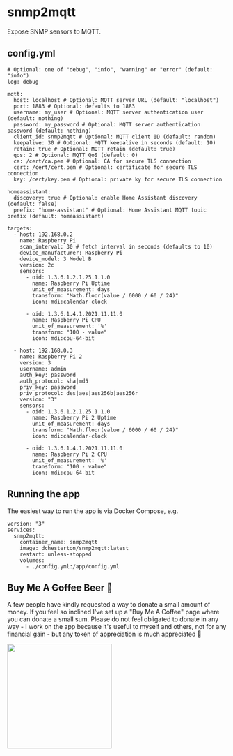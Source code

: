 # snmp2mqtt

Expose SNMP sensors to MQTT.

## config.yml

```
# Optional: one of "debug", "info", "warning" or "error" (default: "info")
log: debug

mqtt:
  host: localhost # Optional: MQTT server URL (default: "localhost")
  port: 1883 # Optional: defaults to 1883
  username: my_user # Optional: MQTT server authentication user (default: nothing)
  password: my_password # Optional: MQTT server authentication password (default: nothing)
  client_id: snmp2mqtt # Optional: MQTT client ID (default: random)
  keepalive: 30 # Optional: MQTT keepalive in seconds (default: 10)
  retain: true # Optional: MQTT retain (default: true)
  qos: 2 # Optional: MQTT QoS (default: 0)
  ca: /cert/ca.pem # Optional: CA for secure TLS connection
  cert: /cert/cert.pem # Optional: certificate for secure TLS connection
  key: /cert/key.pem # Optional: private ky for secure TLS connection

homeassistant:
  discovery: true # Optional: enable Home Assistant discovery (default: false)
  prefix: "home-assistant" # Optional: Home Assistant MQTT topic prefix (default: homeassistant)

targets:
  - host: 192.168.0.2
    name: Raspberry Pi
    scan_interval: 30 # fetch interval in seconds (defaults to 10)
    device_manufacturer: Raspberry Pi
    device_model: 3 Model B
    version: 2c
    sensors:
      - oid: 1.3.6.1.2.1.25.1.1.0
        name: Raspberry Pi Uptime
        unit_of_measurement: days
        transform: "Math.floor(value / 6000 / 60 / 24)"
        icon: mdi:calendar-clock

      - oid: 1.3.6.1.4.1.2021.11.11.0
        name: Raspberry Pi CPU
        unit_of_measurement: '%'
        transform: "100 - value"
        icon: mdi:cpu-64-bit

  - host: 192.168.0.3
    name: Raspberry Pi 2
    version: 3
    username: admin
    auth_key: password
    auth_protocol: sha|md5
    priv_key: password
    priv_protocol: des|aes|aes256b|aes256r
    version: "3"
    sensors:
      - oid: 1.3.6.1.2.1.25.1.1.0
        name: Raspberry Pi 2 Uptime
        unit_of_measurement: days
        transform: "Math.floor(value / 6000 / 60 / 24)"
        icon: mdi:calendar-clock

      - oid: 1.3.6.1.4.1.2021.11.11.0
        name: Raspberry Pi 2 CPU
        unit_of_measurement: '%'
        transform: "100 - value"
        icon: mdi:cpu-64-bit
```

## Running the app

The easiest way to run the app is via Docker Compose, e.g.

```
version: "3"
services:
  snmp2mqtt:
    container_name: snmp2mqtt
    image: dchesterton/snmp2mqtt:latest
    restart: unless-stopped
    volumes:
      - ./config.yml:/app/config.yml
```

## Buy Me A ~~Coffee~~ Beer 🍻

A few people have kindly requested a way to donate a small amount of money. If you feel so inclined I've set up a "Buy Me A Coffee"
page where you can donate a small sum. Please do not feel obligated to donate in any way - I work on the app because it's
useful to myself and others, not for any financial gain - but any token of appreciation is much appreciated 🙂

<a href="https://www.buymeacoffee.com/dchesterton"><img src="https://img.buymeacoffee.com/api/?url=aHR0cHM6Ly9pbWcuYnV5bWVhY29mZmVlLmNvbS9hcGkvP25hbWU9ZGNoZXN0ZXJ0b24mc2l6ZT0zMDAmYmctaW1hZ2U9Ym1jJmJhY2tncm91bmQ9ZmY4MTNm&creator=dchesterton&is_creating=building%20software%20to%20help%20create%20awesome%20homes&design_code=1&design_color=%23ff813f&slug=dchesterton" height="240" /></a>
